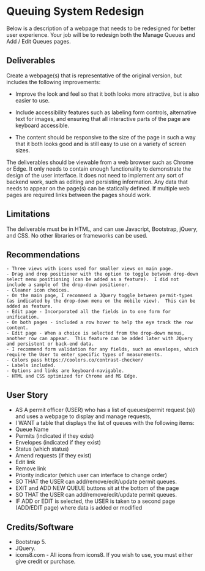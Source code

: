 # Queuing System Redesign

Below is a description of a webpage that needs to be redesigned for better user experience. Your job will be to redesign
both the Manage Queues and Add / Edit Queues pages.

## Deliverables
Create a webpage(s) that is representative of the original version, but includes the following improvements:

- Improve the look and feel so that it both looks more attractive, but is also easier to use.

- Include accessibility features such as labeling form controls, alternative text for images, and ensuring that all
interactive parts of the page are keyboard accessible.

-  The content should be responsive to the size of the page in such a way that it both looks good and is still easy to
use on a variety of screen sizes.

The deliverables should be viewable from a web browser such as Chrome or Edge. It only needs to contain enough
functionality to demonstrate the design of the user interface. It does not need to implement any sort of backend work,
such as editing and persisting information. Any data that needs to appear on the page(s) can be statically defined. If
multiple web pages are required links between the pages should work.

## Limitations
The deliverable must be in HTML, and can use Javacript, Bootstrap, jQuery, and CSS. No other libraries or frameworks
can be used.

## Recommendations
    - Three views with icons used for smaller views on main page.
    - Drag and drop positioner with the option to toggle between drop-down select menu positioning (can be added as a feature).  I did not include a sample of the drop-down positioner.
    - Cleaner icon choices.
    - On the main page, I recommend a JQuery toggle between permit-types (as indicated by the drop-down menu on the mobile view).  This can be added as feature.
    - Edit page - Incorporated all the fields in to one form for unification.
    - On both pages - included a row hover to help the eye track the row content.
    - Edit page - When a choice is selected from the drop-down menus, another row can appear.  This feature can be added later with JQuery and persistent or back-end data.
    - I recommend form validation for any fields, such as envelopes, which require the User to enter specific types of measurements.
    - Colors pass https://coolors.co/contrast-checker/
    - Labels included.
    - Options and links are keyboard-navigable.
    - HTML and CSS optimized for Chrome and MS Edge.


## User Story

- AS A permit officer (USER) who has a list of queues(permit request (s))
 and uses a webpage to display and manage requests,
- I WANT a table that displays the list of queues with the following 
items:
- Queue Name
- Permits (indicated if they exist)
- Envelopes (indicated if they exist)
- Status (which status)
- Amend requests (if they exist)
- Edit link
- Remove link
- Priority indicator (which user can interface to change order)
- SO THAT the USER can add/remove/edit/update permit queues.
- EXIT and ADD NEW QUEUE buttons sit at the bottom of the page 
- SO THAT the USER can add/remove/edit/update permit queues.
- IF ADD or EDIT is selected, the USER is taken to a second page
 (ADD/EDIT page) where data is added or modified

## Credits/Software
- Bootstrap 5.
- JQuery.
- icons8.com - All icons from icons8.  If you wish to use, you must either give credit or purchase.
